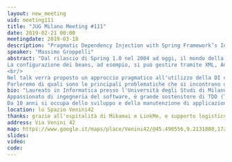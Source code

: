 ```yaml
---
layout: new_meeting
uid: meeting111
title: "JUG Milano Meeting #111"
date: 2019-02-21 00:00
meetingdate: 2019-03-18
description: "Pragmatic Dependency Injection with Spring Framework’s IoC container"
speaker: "Massimo Groppelli"
abstract: "Dal rilascio di Spring 1.0 nel 2004 ad oggi, il mondo della Dependency Injection (DI) in Java è molto cambiato grazie alla nascita di soluzioni alternative per svariate tipologie di problemi.<br/>
La configurazione dei beans, ad esempio, si può gestire tramite XML, Annotations e JavaConfig; sono state introdotte le specifiche JSR-330 e JSR-299 nel tentativo di standardizzare la DI e più recentemente, sono nati frameworks come Dagger, che eseguono la validazione del grafo di oggetti a compile-time e non più a runtime.
<br/>
Nel talk verrà proposto un approccio pragmatico all'utilizzo della DI con Spring, fondato sull'esperienza maturata negli anni dal relatore.<br/>
Parleremo di quali sono le principali problematiche che si incontrano quando si utilizza un Dependency Injector e di come possono essere risolte in determinate casistiche."
bio: "Laureato in Informatica presso l'Università degli Studi di Milano, ha iniziato a programmare in Symbian C++ su dispositivi Nokia nel 2008.
Appassionato di ingegneria del software, è grande sostenitore di TDD (Test Driven Development) e DDD (Domain Driven Design).
Da 10 anni si occupa dello sviluppo e della manutenzione di applicazioni web con backend in Java, prevalentemente nel dominio contabile e fiscale."
location: lo Spazio Venini42
thanks: grazie all'ospitalità di Mikamai e LinkMe, e supporto logistico di Credimi
address: Via Venini 42
map: https://www.google.it/maps/place/Venini42/@45.490556,9.2131888,17z/data=!3m1!4b1!4m5!3m4!1s0x4786c6de20e6362f:0xc95afb6f555f4ed6!8m2!3d45.490556!4d9.2153775
slides: 
video: 
code: 
---
```

